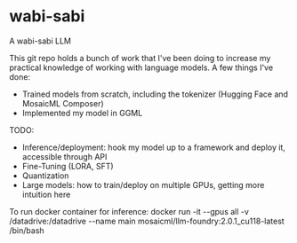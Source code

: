 # wabi-sabi
A wabi-sabi LLM

This git repo holds a bunch of work that I've been doing to increase my practical knowledge of working with language models. A few things I've done:
- Trained models from scratch, including the tokenizer (Hugging Face and MosaicML Composer)
- Implemented my model in GGML


TODO:
- Inference/deployment: hook my model up to a framework and deploy it, accessible through API
- Fine-Tuning (LORA, SFT)
- Quantization
- Large models: how to train/deploy on multiple GPUs, getting more intuition here

To run docker container for inference:
docker run -it --gpus all -v /datadrive:/datadrive --name main mosaicml/llm-foundry:2.0.1_cu118-latest /bin/bash
